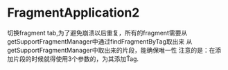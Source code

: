 # FragmentApplication2
切换fragment tab,为了避免崩溃以后重复，所有的fragment需要从getSupportFragmentManager中通过findFragmentByTag取出来
从getSupportFragmentManager中取出来的片段，能确保唯一性
注意的是：在添加片段的时候就得使用3个参数的，为其添加Ťag.
